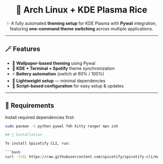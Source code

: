 <h1 align="center">🌸 Arch Linux + KDE Plasma Rice</h1>
<p align="center">
✨ A fully automated <b>theming setup</b> for KDE Plasma with <b>Pywal</b> integration,<br>
featuring <b>one-command theme switching</b> across multiple applications.
</p>

---

## 🪄 Features

- 🎨 **Wallpaper-based theming** using Pywal  
- 🧩 **KDE + Terminal + Spotify** theme synchronization  
- ⚡ **Battery automation** (switch at 60% / 100%)  
- 🧠 **Lightweight setup** — minimal dependencies  
- 💾 **Script-based configuration** for easy setup & updates  

---

## 🧰 Requirements

Install required dependencies first:

```bash
sudo pacman -S python pywal feh kitty ranger mpv zsh

## 🚀 Installation

To install Spicetify CLI, run:

```bash
curl -fsSL https://raw.githubusercontent.com/spicetify/spicetify-cli/master/install.sh | sh

